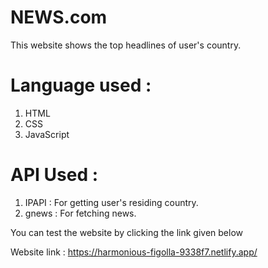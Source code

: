 # NEWS.com

This website shows the top headlines of user's country.

# Language used : 

1) HTML
2) CSS
3) JavaScript

# API Used : 

1) IPAPI : For getting user's residing country.
2) gnews : For fetching news.

You can test the website by clicking the link given below

Website link : https://harmonious-figolla-9338f7.netlify.app/
